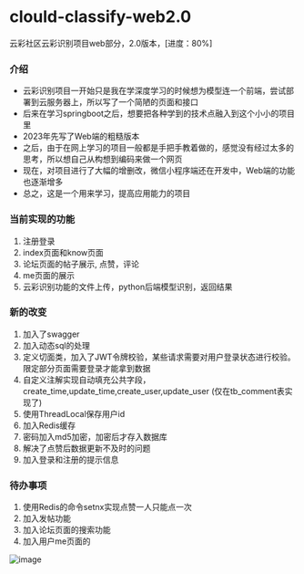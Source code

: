 # clould-classify-web2.0
云彩社区云彩识别项目web部分，2.0版本，[进度：80%]
### 介绍
- 云彩识别项目一开始只是我在学深度学习的时候想为模型连一个前端，尝试部署到云服务器上，所以写了一个简陋的页面和接口
- 后来在学习springboot之后，想要把各种学到的技术点融入到这个小小的项目里
- 2023年先写了Web端的粗糙版本
- 之后，由于在网上学习的项目一般都是手把手教着做的，感觉没有经过太多的思考，所以想自己从构想到编码来做一个网页
- 现在，对项目进行了大幅的增删改，微信小程序端还在开发中，Web端的功能也逐渐增多
- 总之，这是一个用来学习，提高应用能力的项目
### 当前实现的功能
1. 注册登录
2. index页面和know页面
3. 论坛页面的帖子展示, 点赞，评论
4. me页面的展示
5. 云彩识别功能的文件上传，python后端模型识别，返回结果
### 新的改变
1. 加入了swagger
2. 加入动态sql的处理
3. 定义切面类，加入了JWT令牌校验，某些请求需要对用户登录状态进行校验。限定部分页面需要登录才能拿到数据
4. 自定义注解实现自动填充公共字段，create_time,update_time,create_user,update_user (仅在tb_comment表实现了)
5. 使用ThreadLocal保存用户id
6. 加入Redis缓存
7. 密码加入md5加密，加密后才存入数据库
8. 解决了点赞后数据更新不及时的问题
9. 加入登录和注册的提示信息

### 待办事项
1. 使用Redis的命令setnx实现点赞一人只能点一次
2. 加入发帖功能
3. 加入论坛页面的搜索功能
4. 加入用户me页面的




![image](https://github.com/user-attachments/assets/9e83c83e-0e25-4a05-9cd1-3be6206e9e91)
